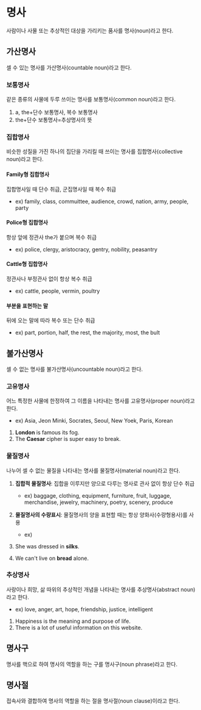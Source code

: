 # 명사
사람이나 사물 또는 추상적인 대상을 가리키는 품사를 명사(noun)라고 한다.


## 가산명사
셀 수 있는 명사를 가산명사(countable noun)라고 한다.

### 보통명사
같은 종류의 사물에 두루 쓰이는 명사를 보통명사(common noun)라고 한다.

1. a, the+단수 보통명사, 복수 보통명사
2. the+단수 보통명사=추상명사의 뜻

### 집합명사
비슷한 성질을 가진 하나의 집단을 가리킬 때 쓰이는 명사를 집합명사(collective noun)라고 한다.

#### Family형 집합명사
집합명사일 때 단수 취급, 군집명사일 때 복수 취급

* ex) family, class, commuittee, audience, crowd, nation, army, people, party

#### Police형 집합명사
항상 앞에 정관사 the가 붙으며 복수 취급

* ex) police, clergy, aristocracy, gentry, nobility, peasantry

#### Cattle형 집합명사
정관사나 부정관사 없이 항상 복수 취급

* ex) cattle, people, vermin, poultry

#### 부분을 표현하는 말
뒤에 오는 말에 따라 복수 또는 단수 취급

* ex) part, portion, half, the rest, the majority, most, the bult

## 불가산명사
셀 수 없는 명사를 불가산명사(uncountable noun)라고 한다.

### 고유명사
어느 특정한 사물에 한정하여 그 이름을 나타내는 명사를 고유명사(proper noun)라고 한다.

* ex) Asia, Jeon Minki, Socrates, Seoul, New Yoek, Paris, Korean

1. <b>London</b> is famous its fog. 
2. The <b>Caesar</b> cipher is super easy to break.

### 물질명사
나누어 셀 수 없는 물질을 나타내는 명사를 물질명사(material noun)라고 한다.

1. <b>집합적 물질명사</b>: 집합을 이루지만 양으로 다루는 명사로 관사 없이 항상 단수 취급
   * ex) baggage, clothing, equipment, furniture, fruit, luggage, merchandise, jewelry, machinery, poetry, scenery, produce
2. <b>물질명사의 수량표시</b>: 물질명사의 양을 표현할 때는 항상 양화사(수량형용사)를 사용
   * ex) 

1. She was dressed in <b>silks</b>.
2. We can't live on <b>bread</b> alone.

### 추상명사
사랑이나 희망, 삶 따위의 추상적인 개념을 나타내는 명사를 추상명사(abstract noun)라고 한다.

* ex) love, anger, art, hope, friendship, justice, intelligent

1. Happiness is the meaning and purpose of life.
2. There is a lot of useful information on this website.


## 명사구
명사를 핵으로 하여 명사의 역할을 하는 구를 명사구(noun phrase)라고 한다.


## 명사절
접속사와 결합하여 명사의 역할을 하는 절을 명사절(noun clause)이라고 한다.
